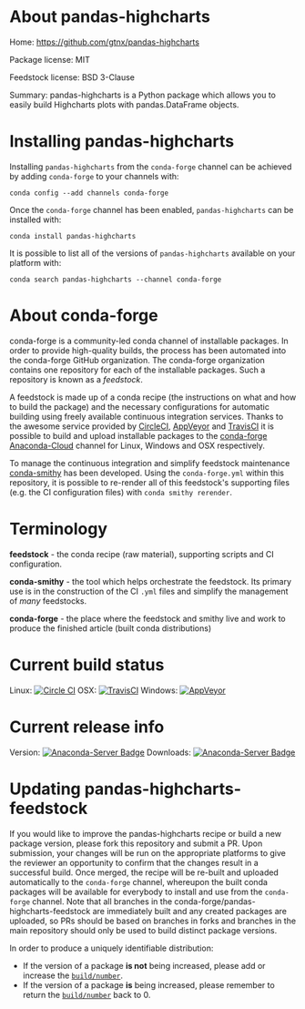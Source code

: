 About pandas-highcharts
=======================

Home: https://github.com/gtnx/pandas-highcharts

Package license: MIT

Feedstock license: BSD 3-Clause

Summary: pandas-highcharts is a Python package which allows you to easily build Highcharts plots with pandas.DataFrame objects.



Installing pandas-highcharts
============================

Installing `pandas-highcharts` from the `conda-forge` channel can be achieved by adding `conda-forge` to your channels with:

```
conda config --add channels conda-forge
```

Once the `conda-forge` channel has been enabled, `pandas-highcharts` can be installed with:

```
conda install pandas-highcharts
```

It is possible to list all of the versions of `pandas-highcharts` available on your platform with:

```
conda search pandas-highcharts --channel conda-forge
```


About conda-forge
=================

conda-forge is a community-led conda channel of installable packages.
In order to provide high-quality builds, the process has been automated into the
conda-forge GitHub organization. The conda-forge organization contains one repository
for each of the installable packages. Such a repository is known as a *feedstock*.

A feedstock is made up of a conda recipe (the instructions on what and how to build
the package) and the necessary configurations for automatic building using freely
available continuous integration services. Thanks to the awesome service provided by
[CircleCI](https://circleci.com/), [AppVeyor](http://www.appveyor.com/)
and [TravisCI](https://travis-ci.org/) it is possible to build and upload installable
packages to the [conda-forge](https://anaconda.org/conda-forge)
[Anaconda-Cloud](http://docs.anaconda.org/) channel for Linux, Windows and OSX respectively.

To manage the continuous integration and simplify feedstock maintenance
[conda-smithy](http://github.com/conda-forge/conda-smithy) has been developed.
Using the ``conda-forge.yml`` within this repository, it is possible to re-render all of
this feedstock's supporting files (e.g. the CI configuration files) with ``conda smithy rerender``.


Terminology
===========

**feedstock** - the conda recipe (raw material), supporting scripts and CI configuration.

**conda-smithy** - the tool which helps orchestrate the feedstock.
                   Its primary use is in the construction of the CI ``.yml`` files
                   and simplify the management of *many* feedstocks.

**conda-forge** - the place where the feedstock and smithy live and work to
                  produce the finished article (built conda distributions)

Current build status
====================

Linux: [![Circle CI](https://circleci.com/gh/conda-forge/pandas-highcharts-feedstock.svg?style=shield)](https://circleci.com/gh/conda-forge/pandas-highcharts-feedstock)
OSX: [![TravisCI](https://travis-ci.org/conda-forge/pandas-highcharts-feedstock.svg?branch=master)](https://travis-ci.org/conda-forge/pandas-highcharts-feedstock)
Windows: [![AppVeyor](https://ci.appveyor.com/api/projects/status/github/conda-forge/pandas-highcharts-feedstock?svg=True)](https://ci.appveyor.com/project/conda-forge/pandas-highcharts-feedstock/branch/master)

Current release info
====================
Version: [![Anaconda-Server Badge](https://anaconda.org/conda-forge/pandas-highcharts/badges/version.svg)](https://anaconda.org/conda-forge/pandas-highcharts)
Downloads: [![Anaconda-Server Badge](https://anaconda.org/conda-forge/pandas-highcharts/badges/downloads.svg)](https://anaconda.org/conda-forge/pandas-highcharts)


Updating pandas-highcharts-feedstock
====================================

If you would like to improve the pandas-highcharts recipe or build a new
package version, please fork this repository and submit a PR. Upon submission,
your changes will be run on the appropriate platforms to give the reviewer an
opportunity to confirm that the changes result in a successful build. Once
merged, the recipe will be re-built and uploaded automatically to the
`conda-forge` channel, whereupon the built conda packages will be available for
everybody to install and use from the `conda-forge` channel.
Note that all branches in the conda-forge/pandas-highcharts-feedstock are
immediately built and any created packages are uploaded, so PRs should be based
on branches in forks and branches in the main repository should only be used to
build distinct package versions.

In order to produce a uniquely identifiable distribution:
 * If the version of a package **is not** being increased, please add or increase
   the [``build/number``](http://conda.pydata.org/docs/building/meta-yaml.html#build-number-and-string).
 * If the version of a package **is** being increased, please remember to return
   the [``build/number``](http://conda.pydata.org/docs/building/meta-yaml.html#build-number-and-string)
   back to 0.
